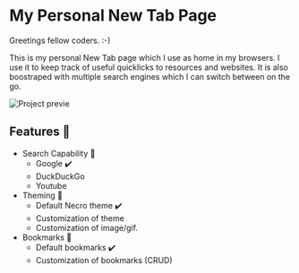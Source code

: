 # My Personal New Tab Page

Greetings fellow coders. :-)

This is my personal New Tab page which I use as home in my browsers. I use it to keep track of useful quicklicks to resources and websites. It is also boostraped with multiple search engines which I can switch between on the go.

<img src="https://media.giphy.com/media/v1.Y2lkPTc5MGI3NjExM3czM3MweGFlMWp3YXgyb3hqY2t5Zm1pYXJjbnNycXkzM2IwdXJtNCZlcD12MV9pbnRlcm5hbF9naWZfYnlfaWQmY3Q9Zw/xCiAe6WOIIcLxKVsav/giphy.gif"  alt="Project previe"/>

## Features :memo:

- Search Capability :telescope:
  - Google :heavy_check_mark:
  - DuckDuckGo
  - Youtube
- Theming :art:
  - Default Necro theme :heavy_check_mark:
  - Customization of theme
  - Customization of image/gif.
- Bookmarks :bookmark:
  - Default bookmarks :heavy_check_mark:
  - Customization of bookmarks (CRUD)
